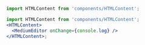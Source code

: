 ```jsx noeditor
import HTMLContent from 'components/HTMLContent';
```

```jsx
import HTMLContent from 'components/HTMLContent';
<HTMLContent>
  <MediumEditor onChange={console.log} />
</HTMLContent>;
```
